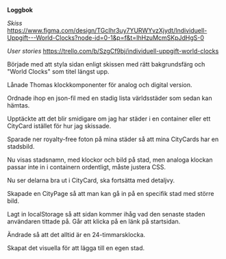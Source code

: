 **Loggbok**

*Skiss*
https://www.figma.com/design/TGcIhr3uy7YURWYvzXjydt/Individuell-Uppgift---World-Clocks?node-id=0-1&p=f&t=IhHzuMcmSKpJdHgS-0

*User stories*
https://trello.com/b/SzgCf9bj/individuell-uppgift-world-clocks

Började med att styla sidan enligt skissen med rätt bakgrundsfärg och "World Clocks" som titel längst upp.

Lånade Thomas klockkomponenter för analog och digital version.

Ordnade ihop en json-fil med en stadig lista världsstäder som sedan kan hämtas.

Upptäckte att det blir smidigare om jag har städer i en container eller ett CityCard istället för hur jag skissade. 

Sparade ner royalty-free foton på mina städer så att mina CityCards
har en stadsbild.

Nu visas stadsnamn, med klockor och bild på stad, men analoga klockan passar inte in i containern ordentligt, måste justera CSS.

Nu ser delarna bra ut i CityCard, ska fortsätta med detaljvy.

Skapade en CityPage så att man kan gå in på en specifik stad med större bild.

Lagt in localStorage så att sidan kommer ihåg vad den senaste staden
användaren tittade på. Går att klicka på en länk på startsidan.

Ändrade så att det alltid är en 24-timmarsklocka.

Skapat det visuella för att lägga till en egen stad.





